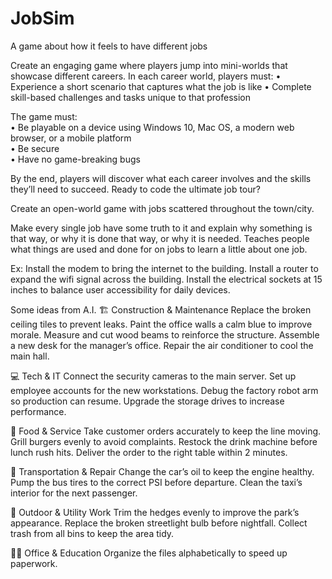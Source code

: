 # JobSim
A game about how it feels to have different jobs

Create an engaging game where players jump into mini-worlds that showcase different careers. In each career world, players must: 
• Experience a short scenario that captures what the job is like 
• Complete skill-based challenges and tasks unique to that profession 

The game must:  
• Be playable on a device using Windows 10, Mac OS, a modern web browser, or a mobile platform  
• Be secure  
• Have no game-breaking bugs 

By the end, players will discover what each career involves and the skills they’ll need to succeed. Ready to code the ultimate job tour? 

Create an open-world game with jobs scattered throughout the town/city.

Make every single job have some truth to it and explain why something is that way, or why it is done that way, or why it is needed.
Teaches people what things are used and done for on jobs to learn a little about one job.

Ex: Install the modem to bring the internet to the building.
Install a router to expand the wifi signal across the building.
Install the electrical sockets at 15 inches to balance user accessibility for daily devices.

Some ideas from A.I.
🏗️ Construction & Maintenance
Replace the broken ceiling tiles to prevent leaks.
Paint the office walls a calm blue to improve morale.
Measure and cut wood beams to reinforce the structure.
Assemble a new desk for the manager’s office.
Repair the air conditioner to cool the main hall.

💻 Tech & IT
Connect the security cameras to the main server.
Set up employee accounts for the new workstations.
Debug the factory robot arm so production can resume.
Upgrade the storage drives to increase performance.

🍔 Food & Service
Take customer orders accurately to keep the line moving.
Grill burgers evenly to avoid complaints.
Restock the drink machine before lunch rush hits.
Deliver the order to the right table within 2 minutes.

🚗 Transportation & Repair
Change the car’s oil to keep the engine healthy.
Pump the bus tires to the correct PSI before departure.
Clean the taxi’s interior for the next passenger.

🌿 Outdoor & Utility Work
Trim the hedges evenly to improve the park’s appearance.
Replace the broken streetlight bulb before nightfall.
Collect trash from all bins to keep the area tidy.

👩‍🏫 Office & Education
Organize the files alphabetically to speed up paperwork.
